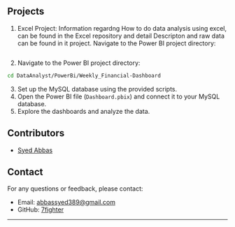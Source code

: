 
## **Projects**  
1. Excel Project:
   Information regardng How to do data analysis using excel, can be found in the Excel repository and detail Descripton and raw data can be found in it project.
   Navigate to the Power BI project directory: 
```bash

```  
2. Navigate to the Power BI project directory:  
```bash  
cd DataAnalyst/PowerBi/Weekly_Financial-Dashboard  
```  
3. Set up the MySQL database using the provided scripts.  
4. Open the Power BI file (`Dashboard.pbix`) and connect it to your MySQL database.  
5. Explore the dashboards and analyze the data.  

## **Contributors**  
- [Syed Abbas](https://github.com/7fighter)  



## **Contact**  
For any questions or feedback, please contact:  
- Email: abbassyed389@gmail.com  
- GitHub: [7fighter](https://github.com/7fighter)  

---  

